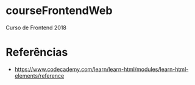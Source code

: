 # courseFrontendWeb
Curso de Frontend 2018

# Referências
* https://www.codecademy.com/learn/learn-html/modules/learn-html-elements/reference
